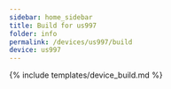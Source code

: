 ```yaml
---
sidebar: home_sidebar
title: Build for us997
folder: info
permalink: /devices/us997/build
device: us997
---
```

{% include templates/device_build.md %}
